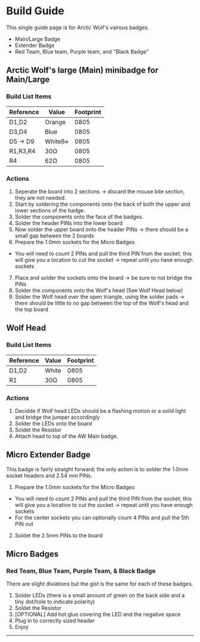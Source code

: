 # Build Guide
This single guide page is for Arctic Wolf's vairous badges.
* Main/Large Badge
* Extender Badge
* Red Team, Blue team, Purple team, and "Black Badge"

## Arctic Wolf's large (Main) minibadge for Main/Large 

### Build List Items
| Reference | Value | Footprint |
| --- | --- | --- |
| D1,D2 | Orange | 0805 |
| D3,D4 | Blue | 0805 |
| D5 -> D9 | Whiteß≈ | 0805 |
| R1,R3,R4 | 30Ω | 0805 |
| R4 | 62Ω | 0805 |

###  Actions
1. Seperate the board into 2 sections -> discard the mouse bite section, they are not needed.
2. Start by soldering the components onto the back of both the upper and lower sections of the badge.
3. Solder the components onto the face of the badges.
4. Solder the header PINs into the lower board
5. Now solder the upper board onto the header PINs -> there should be a small gap between the 2 boards
6. Prepare the 1.0mm sockets for the Micro Badges
  - You will need to count 2 PINs and pull the third PIN from the socket; this will give you a location to cut the socket -> repeat until you have enough sockets
7. Place and solder the sockets onto the board -> be sure to not bridge the PINs
8. Solder the components onto the Wolf's head (See Wolf Head below)
9. Solder the Wolf head over the open triangle, using the solder pads -> there should be little to no gap between the top of the Wolf's head and the top  board

## Wolf Head
### Build List Items
| Reference | Value | Footprint |
| --- | --- | --- |
| D1,D2 | White | 0805 |
| R1 | 30Ω  | 0805 |

 ### Actions
 1. Decidde if Wolf head LEDs should be a flashing motion or a solid light and bridge the jumper accordingly
 2. Solder the LEDs onto the board
 3. Soldet the Resistor
 4. Attach head to top of the AW Main badge.
 
## Micro Extender Badge

This badge is fairly straight forward; the only action is to solder the 1.0mm socket headers and 2.54 mm PINs.
1. Prepare the 1.0mm sockets for the Micro Badges
  - You will need to count 2 PINs and pull the third PIN from the socket; this will give you a location to cut the socket -> repeat until you have enough sockets
  - For the center sockets you can optionally count 4 PINs and pull the 5th PIN out
2. Soldet the 2.5mm PINs to the board

## Micro Badges
### Red Team, Blue Team, Purple Team, & Black Badge
There are slight diviations but the gist is the same for each of these badges.

1. Solder LEDs (there is a small amount of green on the back side and a tiny dot/hole to indicate polarity)
2. Soldet the Resistor
3. [OPTIONAL] Add hot glue covering the LED and the negative space
4. Plug in to correctly sized header
5. Enjoy

-----
